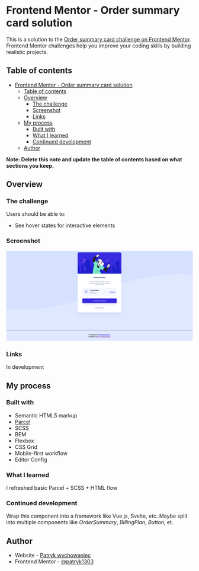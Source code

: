 # Frontend Mentor - Order summary card solution

This is a solution to the [Order summary card challenge on Frontend Mentor](https://www.frontendmentor.io/challenges/order-summary-component-QlPmajDUj). Frontend Mentor challenges help you improve your coding skills by building realistic projects.

## Table of contents

- [Frontend Mentor - Order summary card solution](#frontend-mentor---order-summary-card-solution)
  - [Table of contents](#table-of-contents)
  - [Overview](#overview)
    - [The challenge](#the-challenge)
    - [Screenshot](#screenshot)
    - [Links](#links)
  - [My process](#my-process)
    - [Built with](#built-with)
    - [What I learned](#what-i-learned)
    - [Continued development](#continued-development)
  - [Author](#author)

**Note: Delete this note and update the table of contents based on what sections you keep.**

## Overview

### The challenge

Users should be able to:

- See hover states for interactive elements

### Screenshot

![](./screenshot.png)

### Links

In development
<!-- - Solution URL: [Add solution URL here](https://your-solution-url.com)
- Live Site URL: [Add live site URL here](https://your-live-site-url.com) -->

## My process

### Built with

- Semantic HTML5 markup
- [Parcel](https://parceljs.org)
- SCSS
- BEM
- Flexbox
- CSS Grid
- Mobile-first workflow
- Editor Config

### What I learned

I refreshed basic Parcel + SCSS + HTML flow

### Continued development

Wrap this component into a framework like Vue.js, Svelte, etc.
Maybe split into multiple components like _OrderSummary_, _BillingPlan_, _Button_, et.

## Author

- Website - [Patryk wychowaniec](https://wychowaniecp.pl)
- Frontend Mentor - [@patryk1303](https://www.frontendmentor.io/profile/patryk1303)

